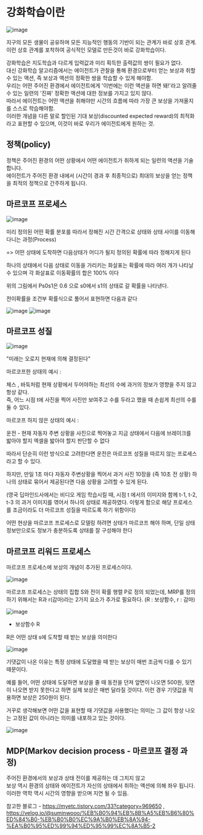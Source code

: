 # 강화학습이란

![image](https://user-images.githubusercontent.com/37290818/149907431-fe22c060-5119-497d-b575-834bc883a4d4.png)


지구의 모든 생물이 공유하며 모든 지능적인 행동의 기반이 되는 관계가 바로 상호 관계. \
이런 상호 관계를 포착하여 공식적인 모델로 만든것이 바로 강화학습이다.


강화학습은 지도학습과 다르게 입력값과 미리 획득한 출력값의 쌍이 필요가 없다.\
대신 강화학습 알고리즘에서는 에이전트가 관찰을 통해 환경으로부터 얻는 보상과 취할 수 있는 액션, 즉 보상과 액션의 정확한 쌍을 학습할 수 있게 해야함.\
우리는 어떤 주어진 환경에서 에이전트에게 '이번에는 이런 액션을 하면 돼!'라고 알려줄 수 있는 일련의 '진짜' 정확한 액션에 대한 정보를 가지고 있지 않다.\
따라서 에이전트는 어떤 액션을 취해야만 시간의 흐름에 따라 가장 큰 보상을 가져올지를 스스로 학습해야함.\
이러한 개념을 다른 말로 할인된 기대 보상(discounted expected reward)의 최적화라고 표현할 수 있으며, 이것이 바로 우리가 에이전트에게 원하는 것.

## 정책(policy)

정책은 주어진 환경의 어떤 상황에서 어떤 에이전트가 취하게 되는 일련의 액션을 기술합니다.\
에이전트가 주어진 환경 내에서 (시간이 경과 후 최종적으로) 최대의 보상을 얻는 정책을 최적의 정책으로 간주하게 됩니다.

## 마르코프 프로세스

![image](https://user-images.githubusercontent.com/37290818/149907612-2bab59cb-3d8e-4684-9385-df6ba973b385.png)


미리 정의된 어떤 확률 분포를 따라서 정해진 시간 간격으로 상태와 상태 사이를 이동해 다니는 과정(Process)

 => 어떤 상태에 도착하면 다음상태가 어디가 될지 정의된 확률에 따라 정해지게 된다

하나의 상태에서 다음 상태로 이동을 가리키는 화살표는 확률에 따라 여러 개가 나타날 수 있으며 각 화살표로 이동확률의 합은 100% 이다

위의 그림에서 Ps0s1은 0.6 으로 s0에서 s1의 상태로 갈 확률을 나타낸다.

전이확률을 조건부 확률식으로 풀어서 표현하면 다음과 같다

![image](https://user-images.githubusercontent.com/37290818/149907893-ca81e469-1e7f-433f-b73c-04eef7c1838a.png)
![image](https://user-images.githubusercontent.com/37290818/149907933-65a4c476-59af-4277-9726-d59f9038fbe0.png)


## 마르코프 성질

![image](https://user-images.githubusercontent.com/37290818/149908226-350729d4-8a62-4f37-8d08-894c57ef6633.png)

"미래는 오로지 현재에 의해 결정된다"

마르코프한 상태의 예시 :

체스 , 바둑처럼 현재 상황에서 두어야하는 최선의 수에 과거의 정보가 영향을 주지 않고 항상 같다.\
즉, 어느 시점 t에 사진을 찍어 사진만 보여주고 수를 두라고 했을 때 손쉽게 최선의 수를 둘 수 있다.

마르코프 하지 않은 상태의 예시 :

운전 - 현재 자동자 주변 상황을 사진으로 찍어놓고 지금 상태에서 다음에 브레이크를 밟아야 할지 엑셀을 밟아야 할지 판단할 수 없다

 

따라서 단순히 이런 방식으로 고려한다면 운전은 마르코프 성질을 따르지 않는 프로세스 라고 할 수 있다.

하지만, 만일 1초 마다 자동자 주변상황을 찍어서 과거 사진 10장을 (즉 10초 전 상황) 하나의 상태로 묶어서 제공된다면 다음 상황을 고려할 수 있게 된다.

(영국 딥마인드사에서는 비디오 게임 학습시킬 때, 시점 t 에서의 이미지와 함께 t-1, t-2, t-3 의 과거 이미지를 엮어서 하나의 상태로 제공하였다. 이렇게 함으로 해당 프로세스를 조금이라도 더 마르코프 성질을 따르도록 하기 위함이다)

 

어떤 현상을 마르코프 프로세스로 모델링 하려면 상태가 마르코프 해야 하며, 단일 상태 정보만으로도 정보가 충분하도록 상태를 잘 구성해야 한다


## 마르코프 리워드 프로세스


마르코프 프로세스에 보상의 개념이 추가된 프로세스이다.

 ![image](https://user-images.githubusercontent.com/37290818/149913596-bb154e9c-602f-4ced-b6fa-1d5f07fd46f9.png)

마르코프 프로세스는 상태의 집합 S와 전이 확률 행렬 P로 정의 되었는데, MRP를 정의하기 위해서는 R과 r(감마)라는 2가지 요소가 추가로 필요하다. (R : 보상함수, r : 감마)

![image](https://user-images.githubusercontent.com/37290818/149913712-fafd38bc-653b-4761-8e29-e1fea0a77ebe.png)

- 보상함수 R

R은 어떤 상태 s에 도착할 때 받는 보상을 의미한다

![image](https://user-images.githubusercontent.com/37290818/149913754-04272dca-e134-479d-af60-85eda25f06cd.png)


기댓값이 나온 이유는 특정 상태에 도달했을 때 받는 보상이 매번 조금씩 다를 수 있기 때문이다.

예를 들어, 어떤 상태에 도달하면 보상을 줄 때 동전을 던져 앞면이 나오면 500원, 뒷면이 나오면 받지 못한다고 하면 실제 보상은 매번 달라질 것이다. 이런 경우 기댓값을 적용하면 보상은 250원이 된다. 

거꾸로 생각해보면 어떤 값을 표현할 때 기댓값을 사용했다는 의미는 그 값이 항상 나오는 고정된 값이 아니라는 의미를 내포하고 있는 것이다.


![image](https://user-images.githubusercontent.com/37290818/149913910-23ffb62e-7b37-4ad4-9c1f-30f5a49c95fd.png)

 

## MDP(Markov decision process - 마르코프 결정 과정)
주어진 환경에서의 보상과 상태 전이를 제공하는 데 그치지 않고\
보상 역시 환경의 상태와 에이전트가 자신의 상태에서 취하는 액션에 의해 좌우 됩니다.\
이러한 역학 역시 시간의 영향을 받으며 지연 될 수 있음.


참고한 블로그 - https://myetc.tistory.com/33?category=969650 , https://velog.io/@suminwooo/%EB%B0%94%EB%8B%A5%EB%B6%80%ED%84%B0-%EB%B0%B0%EC%9A%B0%EB%8A%94-%EA%B0%95%ED%99%94%ED%95%99%EC%8A%B5-2
